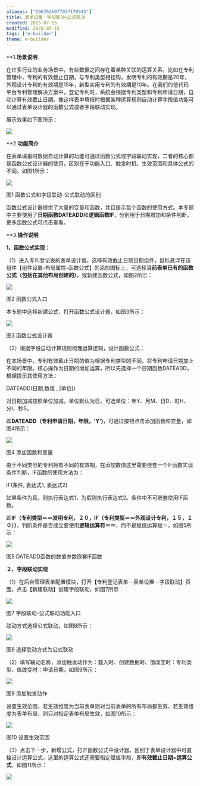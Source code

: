 ```yaml
---
aliases: ["1967626077037170945"]
title: 表单设置：字段联动—公式联动
created: 2025-07-15
modified: 2025-07-15
tags: ['e-builder']
theme: e-builder
---
```


**1.**场景说明**

在许多行业的业务场景中，有些数据之间存在着某种关联的运算关系，比如在专利管理中，专利的有效截止日期，与专利类型相挂钩，发明专利的有效期是20年，外观设计专利的有效期是15年，新型实用专利的有效期是10年。在我们的低代码平台专利管理解决方案中，登记专利时，系统会根据专利类型和专利申请日期，自动计算有效截止日期。像这样表单填报时根据某种运算规则自动计算字段值功能可以通过表单设计器的函数公式或者字段联动实现。

展示效果如下图所示：

![](https://myhelpdoc.oss-cn-heyuan.aliyuncs.com/mdimages/9c59851301d5d9c088a7375140f593c7.jpg)

**2.**功能简介**

在表单填报时数据自动计算的功能可通过函数公式或字段联动实现，二者的核心都是函数公式设计器的使用，区别在于功能入口、触发时机、生效范围和具体公式的不同。如图1所示：

![](https://myhelpdoc.oss-cn-heyuan.aliyuncs.com/mdimages/d8cdfa35bd7649797f02cef771616c42.jpg)

图1 函数公式和字段联动-公式联动的区别

函数公式设计器提供了大量的变量和函数，并且提示每个函数的使用方式。本专题中主要使用了**日期函数DATEADD**和**逻辑函数IF**，分别用于日期增加和条件判断。更多函数公式可点击查看。

**3.**操作说明**

**1、函数公式实现：**

（1）进入专利登记表的表单设计器，选择有效截止日期日期组件，鼠标悬浮在该组件【组件设置-布局属性-函数公式】的添加图标上，可选择**当前表单已有的函数公式（包括在其他布局创建的）**，或新建函数公式，如图2所示：

![](https://myhelpdoc.oss-cn-heyuan.aliyuncs.com/mdimages/ead83798625973c0e0f4fd8f739cb5ed.jpg)

图2 函数公式入口

本专题中选择新建公式，打开函数公式设计器，如图3所示：

![](https://myhelpdoc.oss-cn-heyuan.aliyuncs.com/mdimages/fd8693acc0cba464254fd492a38f91f8.jpg)

图3 函数公式设计器

（2）根据字段自动计算规则梳理运算逻辑，设计函数公式：

在本场景中，专利有效截止日期的值为根据专利类型的不同，将专利申请日期加上不同的年限。核心操作为日期的增加运算，所以先选择一个日期函数DATEADD，根据提示其使用方法：

DATEADD(日期,数值 , [单位])

对日期加减按照单位加减。单位默认为日，可选单位：年Y、月M、日D、时H、分I、秒S。

即**DATEADD（专利申请日期，年限，'Y')**，可通过按钮点击添加函数和变量，如图4所示：

![](https://myhelpdoc.oss-cn-heyuan.aliyuncs.com/mdimages/7b15d84e80e9d90d17811aef54424ba1.jpg)

图4 添加函数和变量

由于不同类型的专利拥有不同的有效期，在添加数值这里需要嵌套一个IF函数实现条件判断，IF函数的使用方法为：

IF(条件, 表达式1, 表达式2)

如果条件为真，则执行表达式1，为假则执行表达式2。条件中不可嵌套使用IF函数。

即**IF（专利类型＝＝发明专利，２０，IF（专利类型＝＝外观设计专利，１５，１０））**，判断条件是否成立要使用**逻辑运算符＝＝**，而不是赋值运算赋＝，如图5所示：

![](https://myhelpdoc.oss-cn-heyuan.aliyuncs.com/mdimages/7d5b1223abfe12785b2d9245c4067580.jpg)

图5 DATEADD函数的数值参数嵌套IF函数

**２、字段联动实现**

（1）在后台管理表单配置模块，打开【专利登记表单－表单设置－字段联动】页面，点击【新建联动】创建字段联动，如图7所示：

![](https://myhelpdoc.oss-cn-heyuan.aliyuncs.com/mdimages/e0853eb7aafaa949fb4ef4f843f336d0.jpg)

图7 字段联动-公式联动功能入口

联动方式选择公式联动，如图8所示：

![](https://myhelpdoc.oss-cn-heyuan.aliyuncs.com/mdimages/085682766e82406e4bca262c5698babe.jpg)

图8 选择联动方式为公式联动

（2）填写联动名称，添加触发动作为：载入时、创建数据时、值改变时：专利类型、值改变时：申请日期，如图9所示：

![](https://myhelpdoc.oss-cn-heyuan.aliyuncs.com/mdimages/2bdaa6c2e684e504ad31cf0fdfcd202b.jpg)

图9 添加触发动作

设置生效范围，若生效维度为当前表单则对当前表单的所有布局都生效，若生效维度为表单布局，则只对指定表单布局生效，如图10所示：

![](https://myhelpdoc.oss-cn-heyuan.aliyuncs.com/mdimages/b15ff1514bc217d2537f5b1c51a353a4.jpg)

图10 设置生效范围

（3）点击下一步，新增公式，打开函数公式中设计器，区别于表单设计器中可直接设计运算公式，这里的运算公式还需要指定赋值字段，即**有效截止日期=运算公式**，如图11所示：

![](https://myhelpdoc.oss-cn-heyuan.aliyuncs.com/mdimages/bb796463aa2eaa3b2eed8cdf162e59aa.jpg)

